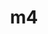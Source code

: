---
title: "m4"
layout: cache
categories: [package, develop-2024-05-12]
meta: {"versions": ["1.4.19"], "compilers": ["apple-clang@=15.0.0", "cce@=15.0.1", "gcc@=10.2.1", "gcc@=10.3.0", "gcc@=11.1.0", "gcc@=11.4.0", "gcc@=12.3.0", "gcc@=7.3.1", "gcc@=7.5.0", "gcc@=9.4.0", "oneapi@=2024.0.0"], "oss": ["amzn2", "centos7", "rhel8", "sle_hpc15", "ubuntu18.04", "ubuntu20.04", "ubuntu22.04", "ventura"], "platforms": ["darwin", "linux"], "targets": ["aarch64", "neoverse_n1", "neoverse_v1", "neoverse_v2", "ppc64le", "x86_64_v3", "x86_64_v4", "zen4"], "stacks": ["aws-isc", "aws-isc-aarch64", "aws-pcluster-neoverse_v1", "build_systems", "data-vis-sdk", "developer-tools", "developer-tools-manylinux2014", "e4s", "e4s-cray-rhel", "e4s-cray-sles", "e4s-neoverse-v2", "e4s-neoverse_v1", "e4s-oneapi", "e4s-power", "e4s-rocm-external", "ml-darwin-aarch64-mps", "ml-linux-x86_64-cpu", "ml-linux-x86_64-cuda", "radiuss", "radiuss-aws", "radiuss-aws-aarch64", "root", "tutorial"], "num_specs": 17, "num_specs_by_stack": {"ml-darwin-aarch64-mps": 1, "root": 17, "aws-isc-aarch64": 2, "radiuss-aws-aarch64": 2, "aws-pcluster-neoverse_v1": 2, "radiuss-aws": 1, "aws-isc": 1, "developer-tools-manylinux2014": 1, "e4s-cray-rhel": 1, "e4s-cray-sles": 1, "radiuss": 1, "developer-tools": 1, "build_systems": 1, "e4s-power": 1, "data-vis-sdk": 1, "e4s-neoverse_v1": 1, "e4s-neoverse-v2": 1, "e4s": 1, "tutorial": 2, "e4s-rocm-external": 1, "ml-linux-x86_64-cpu": 1, "ml-linux-x86_64-cuda": 1, "e4s-oneapi": 1}}
spec_details: [{"hash": "7q76qbncpm6mducfafctabgeavuvmype", "compiler": "apple-clang@=15.0.0", "versions": ["1.4.19"], "os": "ventura", "platform": "darwin", "target": "aarch64", "variants": ["build_system=autotools", "patches=9dc5fbd,bfdffa7", "+sigsegv"], "stacks": ["ml-darwin-aarch64-mps", "root"], "size": "-", "tarball": "https://binaries.spack.io/develop-2024-05-12/build_cache/darwin-ventura-aarch64/apple-clang-15.0.0/m4-1.4.19/darwin-ventura-aarch64-apple-clang-15.0.0-m4-1.4.19-7q76qbncpm6mducfafctabgeavuvmype.spack"}, {"hash": "l2xmm45g3hbjsvy6gtfmn6qrj3t24xls", "compiler": "gcc@=7.3.1", "versions": ["1.4.19"], "os": "amzn2", "platform": "linux", "target": "aarch64", "variants": ["build_system=autotools", "patches=9dc5fbd,bfdffa7", "+sigsegv"], "stacks": ["aws-isc-aarch64", "radiuss-aws-aarch64", "root"], "size": "-", "tarball": "https://binaries.spack.io/develop-2024-05-12/build_cache/linux-amzn2-aarch64/gcc-7.3.1/m4-1.4.19/linux-amzn2-aarch64-gcc-7.3.1-m4-1.4.19-l2xmm45g3hbjsvy6gtfmn6qrj3t24xls.spack"}, {"hash": "5yraah5ebml7fibg4s4bqhh32x7gdbxx", "compiler": "gcc@=7.3.1", "versions": ["1.4.19"], "os": "amzn2", "platform": "linux", "target": "neoverse_n1", "variants": ["build_system=autotools", "patches=9dc5fbd,bfdffa7", "+sigsegv"], "stacks": ["aws-isc-aarch64", "radiuss-aws-aarch64", "root"], "size": "-", "tarball": "https://binaries.spack.io/develop-2024-05-12/build_cache/linux-amzn2-neoverse_n1/gcc-7.3.1/m4-1.4.19/linux-amzn2-neoverse_n1-gcc-7.3.1-m4-1.4.19-5yraah5ebml7fibg4s4bqhh32x7gdbxx.spack"}, {"hash": "wzdno3g3vhe254g3ey2qr7pejbsrw7cp", "compiler": "gcc@=12.3.0", "versions": ["1.4.19"], "os": "amzn2", "platform": "linux", "target": "neoverse_n1", "variants": ["build_system=autotools", "patches=9dc5fbd,bfdffa7", "+sigsegv"], "stacks": ["aws-pcluster-neoverse_v1", "root"], "size": "-", "tarball": "https://binaries.spack.io/develop-2024-05-12/build_cache/linux-amzn2-neoverse_n1/gcc-12.3.0/m4-1.4.19/linux-amzn2-neoverse_n1-gcc-12.3.0-m4-1.4.19-wzdno3g3vhe254g3ey2qr7pejbsrw7cp.spack"}, {"hash": "xbybxzbact7oqd4bx3c5wf4mqgfiqwap", "compiler": "gcc@=7.3.1", "versions": ["1.4.19"], "os": "amzn2", "platform": "linux", "target": "x86_64_v3", "variants": ["build_system=autotools", "patches=9dc5fbd,bfdffa7", "+sigsegv"], "stacks": ["radiuss-aws", "aws-isc", "root"], "size": "-", "tarball": "https://binaries.spack.io/develop-2024-05-12/build_cache/linux-amzn2-x86_64_v3/gcc-7.3.1/m4-1.4.19/linux-amzn2-x86_64_v3-gcc-7.3.1-m4-1.4.19-xbybxzbact7oqd4bx3c5wf4mqgfiqwap.spack"}, {"hash": "qx6eefqsgmkodplbdja33vg6le4sd2xd", "compiler": "gcc@=12.3.0", "versions": ["1.4.19"], "os": "amzn2", "platform": "linux", "target": "neoverse_v1", "variants": ["build_system=autotools", "patches=9dc5fbd,bfdffa7", "+sigsegv"], "stacks": ["aws-pcluster-neoverse_v1", "root"], "size": "-", "tarball": "https://binaries.spack.io/develop-2024-05-12/build_cache/linux-amzn2-neoverse_v1/gcc-12.3.0/m4-1.4.19/linux-amzn2-neoverse_v1-gcc-12.3.0-m4-1.4.19-qx6eefqsgmkodplbdja33vg6le4sd2xd.spack"}, {"hash": "apzzqeyfe6vetboazqtk5aa72tce52vb", "compiler": "gcc@=10.2.1", "versions": ["1.4.19"], "os": "centos7", "platform": "linux", "target": "x86_64_v3", "variants": ["build_system=autotools", "patches=9dc5fbd,bfdffa7", "+sigsegv"], "stacks": ["developer-tools-manylinux2014", "root"], "size": "-", "tarball": "https://binaries.spack.io/develop-2024-05-12/build_cache/linux-centos7-x86_64_v3/gcc-10.2.1/m4-1.4.19/linux-centos7-x86_64_v3-gcc-10.2.1-m4-1.4.19-apzzqeyfe6vetboazqtk5aa72tce52vb.spack"}, {"hash": "4cfj5ppllmo4pyst72zeqaqizjtzb6w5", "compiler": "cce@=15.0.1", "versions": ["1.4.19"], "os": "rhel8", "platform": "linux", "target": "zen4", "variants": ["build_system=autotools", "patches=9dc5fbd,bfdffa7", "+sigsegv"], "stacks": ["e4s-cray-rhel", "root"], "size": "-", "tarball": "https://binaries.spack.io/develop-2024-05-12/build_cache/linux-rhel8-zen4/cce-15.0.1/m4-1.4.19/linux-rhel8-zen4-cce-15.0.1-m4-1.4.19-4cfj5ppllmo4pyst72zeqaqizjtzb6w5.spack"}, {"hash": "2lmvxo3g6lttvxn6hhcpyrd5zckr44ue", "compiler": "gcc@=10.3.0", "versions": ["1.4.19"], "os": "sle_hpc15", "platform": "linux", "target": "x86_64_v4", "variants": ["build_system=autotools", "patches=9dc5fbd,bfdffa7", "+sigsegv"], "stacks": ["root", "e4s-cray-sles"], "size": "-", "tarball": "https://binaries.spack.io/develop-2024-05-12/build_cache/linux-sle_hpc15-x86_64_v4/gcc-10.3.0/m4-1.4.19/linux-sle_hpc15-x86_64_v4-gcc-10.3.0-m4-1.4.19-2lmvxo3g6lttvxn6hhcpyrd5zckr44ue.spack"}, {"hash": "sdxbyejqgmmbqofgefo3bzbs7a6plg57", "compiler": "gcc@=7.5.0", "versions": ["1.4.19"], "os": "ubuntu18.04", "platform": "linux", "target": "x86_64_v3", "variants": ["build_system=autotools", "patches=9dc5fbd,bfdffa7", "+sigsegv"], "stacks": ["radiuss", "developer-tools", "root", "build_systems"], "size": "-", "tarball": "https://binaries.spack.io/develop-2024-05-12/build_cache/linux-ubuntu18.04-x86_64_v3/gcc-7.5.0/m4-1.4.19/linux-ubuntu18.04-x86_64_v3-gcc-7.5.0-m4-1.4.19-sdxbyejqgmmbqofgefo3bzbs7a6plg57.spack"}, {"hash": "hhfw72nzjycrbtg6ysewxckvd4eakdir", "compiler": "gcc@=9.4.0", "versions": ["1.4.19"], "os": "ubuntu20.04", "platform": "linux", "target": "ppc64le", "variants": ["build_system=autotools", "patches=9dc5fbd,bfdffa7", "+sigsegv"], "stacks": ["e4s-power", "root"], "size": "-", "tarball": "https://binaries.spack.io/develop-2024-05-12/build_cache/linux-ubuntu20.04-ppc64le/gcc-9.4.0/m4-1.4.19/linux-ubuntu20.04-ppc64le-gcc-9.4.0-m4-1.4.19-hhfw72nzjycrbtg6ysewxckvd4eakdir.spack"}, {"hash": "a6jtma4mvglvbba3trlmb6mwybh5v3lj", "compiler": "gcc@=11.1.0", "versions": ["1.4.19"], "os": "ubuntu20.04", "platform": "linux", "target": "x86_64_v3", "variants": ["build_system=autotools", "patches=9dc5fbd,bfdffa7", "+sigsegv"], "stacks": ["data-vis-sdk", "root"], "size": "-", "tarball": "https://binaries.spack.io/develop-2024-05-12/build_cache/linux-ubuntu20.04-x86_64_v3/gcc-11.1.0/m4-1.4.19/linux-ubuntu20.04-x86_64_v3-gcc-11.1.0-m4-1.4.19-a6jtma4mvglvbba3trlmb6mwybh5v3lj.spack"}, {"hash": "o5c6url256id6e45h6doma43ojw6jc7o", "compiler": "gcc@=11.4.0", "versions": ["1.4.19"], "os": "ubuntu22.04", "platform": "linux", "target": "neoverse_v1", "variants": ["build_system=autotools", "patches=9dc5fbd,bfdffa7", "+sigsegv"], "stacks": ["e4s-neoverse_v1", "root"], "size": "-", "tarball": "https://binaries.spack.io/develop-2024-05-12/build_cache/linux-ubuntu22.04-neoverse_v1/gcc-11.4.0/m4-1.4.19/linux-ubuntu22.04-neoverse_v1-gcc-11.4.0-m4-1.4.19-o5c6url256id6e45h6doma43ojw6jc7o.spack"}, {"hash": "h6e4q7vwdlbkaju6xl4mzb353otofgah", "compiler": "gcc@=11.4.0", "versions": ["1.4.19"], "os": "ubuntu22.04", "platform": "linux", "target": "neoverse_v2", "variants": ["build_system=autotools", "patches=9dc5fbd,bfdffa7", "+sigsegv"], "stacks": ["root", "e4s-neoverse-v2"], "size": "-", "tarball": "https://binaries.spack.io/develop-2024-05-12/build_cache/linux-ubuntu22.04-neoverse_v2/gcc-11.4.0/m4-1.4.19/linux-ubuntu22.04-neoverse_v2-gcc-11.4.0-m4-1.4.19-h6e4q7vwdlbkaju6xl4mzb353otofgah.spack"}, {"hash": "7d6p4sfrp4viryzbg5nxd2nsgm46d6x2", "compiler": "gcc@=11.4.0", "versions": ["1.4.19"], "os": "ubuntu22.04", "platform": "linux", "target": "x86_64_v3", "variants": ["build_system=autotools", "patches=9dc5fbd,bfdffa7", "+sigsegv"], "stacks": ["e4s", "root", "tutorial", "e4s-rocm-external", "ml-linux-x86_64-cpu", "ml-linux-x86_64-cuda"], "size": "-", "tarball": "https://binaries.spack.io/develop-2024-05-12/build_cache/linux-ubuntu22.04-x86_64_v3/gcc-11.4.0/m4-1.4.19/linux-ubuntu22.04-x86_64_v3-gcc-11.4.0-m4-1.4.19-7d6p4sfrp4viryzbg5nxd2nsgm46d6x2.spack"}, {"hash": "ugu26g7xucthsqv7cqtg7p3k6hp7uka4", "compiler": "oneapi@=2024.0.0", "versions": ["1.4.19"], "os": "ubuntu22.04", "platform": "linux", "target": "x86_64_v3", "variants": ["build_system=autotools", "patches=9dc5fbd,bfdffa7", "+sigsegv"], "stacks": ["e4s-oneapi", "root"], "size": "-", "tarball": "https://binaries.spack.io/develop-2024-05-12/build_cache/linux-ubuntu22.04-x86_64_v3/oneapi-2024.0.0/m4-1.4.19/linux-ubuntu22.04-x86_64_v3-oneapi-2024.0.0-m4-1.4.19-ugu26g7xucthsqv7cqtg7p3k6hp7uka4.spack"}, {"hash": "lvqszzirn3ufzyzgvnsztj4xapf5ppjj", "compiler": "gcc@=12.3.0", "versions": ["1.4.19"], "os": "ubuntu22.04", "platform": "linux", "target": "x86_64_v3", "variants": ["build_system=autotools", "patches=9dc5fbd,bfdffa7", "+sigsegv"], "stacks": ["tutorial", "root"], "size": "-", "tarball": "https://binaries.spack.io/develop-2024-05-12/build_cache/linux-ubuntu22.04-x86_64_v3/gcc-12.3.0/m4-1.4.19/linux-ubuntu22.04-x86_64_v3-gcc-12.3.0-m4-1.4.19-lvqszzirn3ufzyzgvnsztj4xapf5ppjj.spack"}]
---